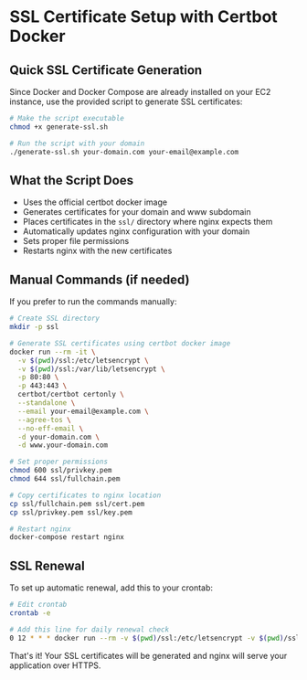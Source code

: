 # SSL Certificate Setup with Certbot Docker

## Quick SSL Certificate Generation

Since Docker and Docker Compose are already installed on your EC2 instance, use the provided script to generate SSL certificates:

```bash
# Make the script executable
chmod +x generate-ssl.sh

# Run the script with your domain
./generate-ssl.sh your-domain.com your-email@example.com
```

## What the Script Does

- Uses the official certbot docker image
- Generates certificates for your domain and www subdomain
- Places certificates in the `ssl/` directory where nginx expects them
- Automatically updates nginx configuration with your domain
- Sets proper file permissions
- Restarts nginx with the new certificates

## Manual Commands (if needed)

If you prefer to run the commands manually:

```bash
# Create SSL directory
mkdir -p ssl

# Generate SSL certificates using certbot docker image
docker run --rm -it \
  -v $(pwd)/ssl:/etc/letsencrypt \
  -v $(pwd)/ssl:/var/lib/letsencrypt \
  -p 80:80 \
  -p 443:443 \
  certbot/certbot certonly \
  --standalone \
  --email your-email@example.com \
  --agree-tos \
  --no-eff-email \
  -d your-domain.com \
  -d www.your-domain.com

# Set proper permissions
chmod 600 ssl/privkey.pem
chmod 644 ssl/fullchain.pem

# Copy certificates to nginx location
cp ssl/fullchain.pem ssl/cert.pem
cp ssl/privkey.pem ssl/key.pem

# Restart nginx
docker-compose restart nginx
```

## SSL Renewal

To set up automatic renewal, add this to your crontab:

```bash
# Edit crontab
crontab -e

# Add this line for daily renewal check
0 12 * * * docker run --rm -v $(pwd)/ssl:/etc/letsencrypt -v $(pwd)/ssl:/var/lib/letsencrypt certbot/certbot renew --quiet && cp ssl/fullchain.pem ssl/cert.pem && cp ssl/privkey.pem ssl/key.pem && docker-compose restart nginx
```

That's it! Your SSL certificates will be generated and nginx will serve your application over HTTPS. 